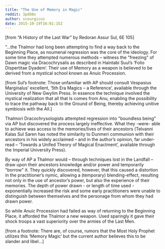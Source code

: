 ```yaml
---
title: "The Use of Memory in Magic"
reddit: 3pd88x
author: scourgicus
date: 2015-10-19T16:01:15Z
---
```


[from “A History of the Last War” by Redoran Assur Sul, 6E 105]

“…the Thalmor had long been attempting to find a way back to the Beginning Place, as noumenal regression was the core of the ideology. For some time they attempted numerous methods – witness the "freezing" of Dawn magic via Dracochrysalis as described in Haintabi Suul’s ‘Folio Dispertitae Dyadem’. Their use of Memory as a weapon is believed to be derived from a mystical school known as Anuic Procession.

[from Sul’s footnote: Those unfamiliar with AP should consult Vespasius Marginalus’ excellent, ‘5th Era Magics – a Reference’, available through the University of New Gwylim Press. In essence the technique involved the mystical realization that all that Is comes from Anu, enabling the possibility to trace the pathway back to the Ground of Being, thereby achieving unitive symbiosis with the All.]

Thalmori Dracochrysologists attempted regression into "boundless being" via AP but discovered the process largely ineffective. What they -were- able to achieve was access to the memories/lives of their ancestors (Telvanni Kalas Sul Saren has noted the similarity to Dunmeri communion with their ancestors in his widely acclaimed – and in the author’s opinion, far under-read – ‘Towards a Unifed Theory of Magical Enactment’, available through the Imperial University Press).

By way of AP a Thalmor would – through techniques lost in the Landfall – draw upon their ancestors knowledge and/or power and temporarily "borrow" it. They quickly discovered, however, that this caused a distortion in the practitioner’s nymic, allowing a (temporary) blending-effect, resulting not only in the use of ancestor’s power, but also the experience of their memories. The depth of power drawn - or length of time used - exponentially increased the risk and some early practitioners were unable to distinguish between themselves and the personage from whom they had drawn power.

So while Anuic Procession had failed as way of returning to the Beginning Place, it afforded the Thalmor a new weapon. Used sparingly it gave their shock troops a vast superiority over the armies of the Last Men.

[from a footnote: There are, of course, rumors that the Most Holy Prophet utilizes this ‘Memory Magic’ but the current author believes this to be slander and libel…]
